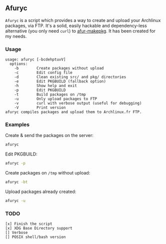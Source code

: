 Afuryc
------

```Afuryc``` is a script which provides a way to create and upload your Archlinux packages, via FTP.
It's a solid, easily hackable and dependency-less alternative (you only need ```curl```) to [afur-makepkg](http://wiki.archlinux.fr/Depot_archlinuxfr#afur-makepkg). It has been created for my needs.

### Usage ###

    usage: afuryc [-bcdehptuvV]
      options:
        -b        Create packages without upload
        -c        Edit config file
        -d        Clean existing src/ and pkg/ directories
        -e        Edit PKGBUILD (fallback option)
        -h        Show help and exit
        -p        Edit PKGBUILD
        -t        Build packages on /tmp
        -u        Only upload packages to FTP
        -v        curl with verbose output (useful for debugging)
        -V        Print version
    afuryc compiles packages and upload them to Archlinux.fr FTP.

### Examples ###

Create & send the packages on the server:
```sh
afuryc
```

Edit PKGBUILD:
```sh
afuryc -p
```

Create packages on ```/tmp``` without upload:
```sh
afuryc -bt
```

Upload packages already created:
```sh
afuryc -u
```

### TODO ###

    [x] Finish the script
    [x] XDG Base Directory support
    [] Verbose
    [] POSIX shell/bash version
